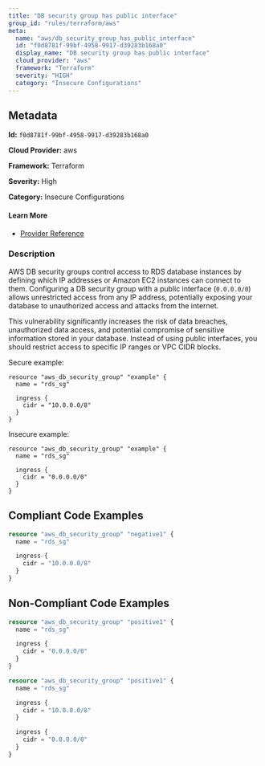 ```yaml
---
title: "DB security group has public interface"
group_id: "rules/terraform/aws"
meta:
  name: "aws/db_security_group_has_public_interface"
  id: "f0d8781f-99bf-4958-9917-d39283b168a0"
  display_name: "DB security group has public interface"
  cloud_provider: "aws"
  framework: "Terraform"
  severity: "HIGH"
  category: "Insecure Configurations"
---
```

## Metadata

**Id:** `f0d8781f-99bf-4958-9917-d39283b168a0`

**Cloud Provider:** aws

**Framework:** Terraform

**Severity:** High

**Category:** Insecure Configurations

#### Learn More

 - [Provider Reference](https://registry.terraform.io/providers/rgeraskin/aws3/latest/docs/resources/db_security_group)

### Description

 AWS DB security groups control access to RDS database instances by defining which IP addresses or Amazon EC2 instances can connect to them. Configuring a DB security group with a public interface (`0.0.0.0/0`) allows unrestricted access from any IP address, potentially exposing your database to unauthorized access and attacks from the internet.

This vulnerability significantly increases the risk of data breaches, unauthorized data access, and potential compromise of sensitive information stored in your database. Instead of using public interfaces, you should restrict access to specific IP ranges or VPC CIDR blocks.

Secure example:
```
resource "aws_db_security_group" "example" {
  name = "rds_sg"

  ingress {
    cidr = "10.0.0.0/8"
  }
}
```

Insecure example:
```
resource "aws_db_security_group" "example" {
  name = "rds_sg"

  ingress {
    cidr = "0.0.0.0/0"
  }
}
```


## Compliant Code Examples
```tf
resource "aws_db_security_group" "negative1" {
  name = "rds_sg"

  ingress {
    cidr = "10.0.0.0/8"
  }
}

```
## Non-Compliant Code Examples
```tf
resource "aws_db_security_group" "positive1" {
  name = "rds_sg"

  ingress {
    cidr = "0.0.0.0/0"
  }
}

```

```tf
resource "aws_db_security_group" "positive1" {
  name = "rds_sg"

  ingress {
    cidr = "10.0.0.0/8"
  }

  ingress {
    cidr = "0.0.0.0/0"
  }
}

```
